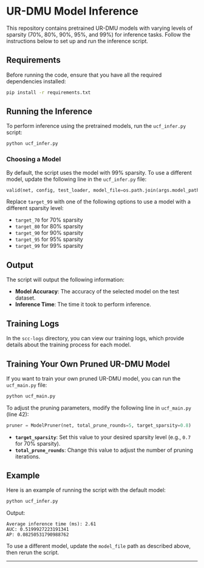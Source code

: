 # UR-DMU Model Inference

This repository contains pretrained UR-DMU models with varying levels of sparsity (70%, 80%, 90%, 95%, and 99%) for inference tasks. Follow the instructions below to set up and run the inference script.

## Requirements

Before running the code, ensure that you have all the required dependencies installed:

```bash
pip install -r requirements.txt
```

## Running the Inference

To perform inference using the pretrained models, run the `ucf_infer.py` script:

```bash
python ucf_infer.py
```

### Choosing a Model

By default, the script uses the model with 99% sparsity. To use a different model, update the following line in the `ucf_infer.py` file:

```python
valid(net, config, test_loader, model_file=os.path.join(args.model_path, "target_99/model_round_4.pkl"))  # Change model here
```

Replace `target_99` with one of the following options to use a model with a different sparsity level:
- `target_70` for 70% sparsity
- `target_80` for 80% sparsity
- `target_90` for 90% sparsity
- `target_95` for 95% sparsity
- `target_99` for 99% sparsity

## Output

The script will output the following information:
- **Model Accuracy**: The accuracy of the selected model on the test dataset.
- **Inference Time**: The time it took to perform inference.

## Training Logs

In the `scc-logs` directory, you can view our training logs, which provide details about the training process for each model.

## Training Your Own Pruned UR-DMU Model

If you want to train your own pruned UR-DMU model, you can run the `ucf_main.py` file:

```bash
python ucf_main.py
```

To adjust the pruning parameters, modify the following line in `ucf_main.py` (line 42):

```python
pruner = ModelPruner(net, total_prune_rounds=5, target_sparsity=0.8)
```

- **`target_sparsity`**: Set this value to your desired sparsity level (e.g., `0.7` for 70% sparsity).
- **`total_prune_rounds`**: Change this value to adjust the number of pruning iterations.

## Example

Here is an example of running the script with the default model:

```bash
python ucf_infer.py
```

Output:
```
Average inference time (ms): 2.61
AUC: 0.5199927223191341
AP: 0.08250531790988762
```

To use a different model, update the `model_file` path as described above, then rerun the script.

---